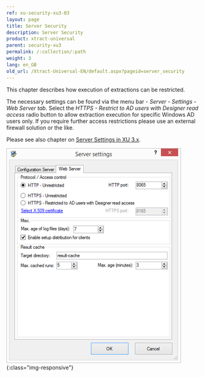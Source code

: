 ```yaml
---
ref: xu-security-xu3-03
layout: page
title: Server Security
description: Server Security
product: xtract-universal
parent: security-xu3
permalink: /:collection/:path
weight: 3
lang: en_GB
old_url: /Xtract-Universal-EN/default.aspx?pageid=server_security
---
```


This chapter describes how execution of extractions can be restricted.

The necessary settings can be found via the menu bar - *Server - Settings - Web Server tab*. Select the *HTTPS - Restrict to AD users with Designer read access* radio button to allow extraction execution for specific Windows AD users only. If you require further access restrictions please use an external firewall solution or the like.

Please see also chapter on [Server Settings in XU 3.x](../server/server-settings-xu3). 


![XU3_ServerSettings_web_tab](/img/content/XU3_ServerSettings_web_tab.jpg){:class="img-responsive"}


